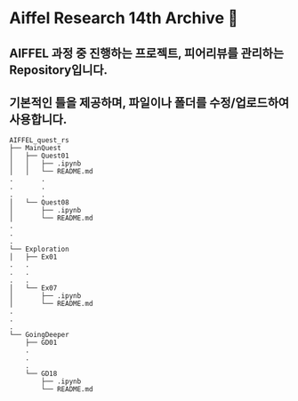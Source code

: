 # Aiffel Research 14th Archive 🤯
## AIFFEL 과정 중 진행하는 프로젝트, 피어리뷰를 관리하는 Repository입니다.
## 기본적인 틀을 제공하며, 파일이나 폴더를 수정/업로드하여 사용합니다.

```
AIFFEL_quest_rs
├── MainQuest
│   ├── Quest01
│   │   ├── .ipynb
│   │   └── README.md
.		.
.		.
.		.
│   └── Quest08
│       ├── .ipynb
│       └── README.md
.
.
.
└── Exploration
│   ├── Ex01
.   .
.   .
.   .
│   └── Ex07
│       ├── .ipynb
│       └── README.md
.
.
.
└── GoingDeeper
    ├── GD01
    .
    .
    .
    └── GD18
        ├── .ipynb
        └── README.md
```
